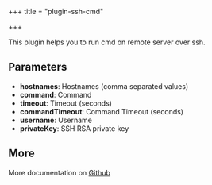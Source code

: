 +++
title = "plugin-ssh-cmd"

+++

This plugin helps you to run cmd on remote server over ssh.

## Parameters

* **hostnames**: Hostnames (comma separated values)
* **command**: Command
* **timeout**: Timeout (seconds)
* **commandTimeout**: Command Timeout (seconds)
* **username**: Username
* **privateKey**: SSH RSA private key


## More

More documentation on [Github](https://github.com/ovh/cds/tree/master/contrib/grpcplugins/action/ssh-cmd/README.md)


